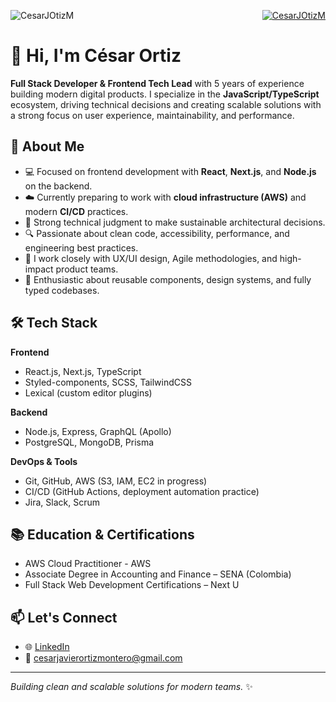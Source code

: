 <p align="right">
   <a href="https://twitter.com/CesarJOtizM" target="blank"><img src="https://img.shields.io/twitter/follow/CesarJOtizM?logo=twitter&style=for-the-badge" alt="CesarJOtizM" />   </a>  
  <img align="left" src="https://komarev.com/ghpvc/?username=CesarJOtizM&label=Profile%20views&color=0e75b6&style=flat" alt="CesarJOtizM" /> 
</p>

# 👋 Hi, I'm César Ortiz

**Full Stack Developer & Frontend Tech Lead** with 5 years of experience building modern digital products. I specialize in the **JavaScript/TypeScript** ecosystem, driving technical decisions and creating scalable solutions with a strong focus on user experience, maintainability, and performance.

## 🚀 About Me

- 💻 Focused on frontend development with **React**, **Next.js**, and **Node.js** on the backend.
- ☁️ Currently preparing to work with **cloud infrastructure (AWS)** and modern **CI/CD** practices.
- 🧠 Strong technical judgment to make sustainable architectural decisions.
- 🔍 Passionate about clean code, accessibility, performance, and engineering best practices.
- 🤝 I work closely with UX/UI design, Agile methodologies, and high-impact product teams.
- 🔧 Enthusiastic about reusable components, design systems, and fully typed codebases.

## 🛠 Tech Stack

**Frontend**
- React.js, Next.js, TypeScript
- Styled-components, SCSS, TailwindCSS
- Lexical (custom editor plugins)

**Backend**
- Node.js, Express, GraphQL (Apollo)
- PostgreSQL, MongoDB, Prisma

**DevOps & Tools**
- Git, GitHub, AWS (S3, IAM, EC2 in progress)
- CI/CD (GitHub Actions, deployment automation practice)
- Jira, Slack, Scrum

## 📚 Education & Certifications

- AWS Cloud Practitioner - AWS
- Associate Degree in Accounting and Finance – SENA (Colombia)
- Full Stack Web Development Certifications – Next U

## 📫 Let's Connect

- 🌐 [LinkedIn](https://www.linkedin.com/in/cesar-ortiz-m/)
- 📧 cesarjavierortizmontero@gmail.com

---

_Building clean and scalable solutions for modern teams._ ✨

